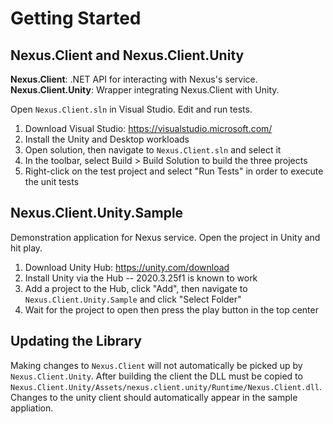 # Getting Started
## Nexus.Client and Nexus.Client.Unity
**Nexus.Client**: .NET API for interacting with Nexus's service.
**Nexus.Client.Unity**: Wrapper integrating Nexus.Client with Unity.

Open `Nexus.Client.sln` in Visual Studio. Edit and run tests.

  1) Download Visual Studio: https://visualstudio.microsoft.com/
  2) Install the Unity and Desktop workloads
  3) Open solution, then navigate to `Nexus.Client.sln` and select it
  4) In the toolbar, select Build > Build Solution to build the three projects
  5) Right-click on the test project and select "Run Tests" in order to execute the unit tests

## Nexus.Client.Unity.Sample
Demonstration application for Nexus service. Open the project in Unity and hit play.

  1) Download Unity Hub: https://unity.com/download
  2) Install Unity via the Hub -- 2020.3.25f1 is known to work
  3) Add a project to the Hub, click "Add", then navigate to `Nexus.Client.Unity.Sample` and click "Select Folder"
  4) Wait for the project to open then press the play button in the top center
  
## Updating the Library
Making changes to `Nexus.Client` will not automatically be picked up by `Nexus.Client.Unity`. After building the client the DLL must be copied to `Nexus.Client.Unity/Assets/nexus.client.unity/Runtime/Nexus.Client.dll`. Changes to the unity client should automatically appear in the sample appliation.